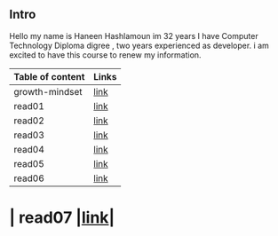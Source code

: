 

## Intro


Hello my name is Haneen Hashlamoun im 32 years I have Computer Technology Diploma digree , two years experienced as developer. i am excited to have this course to renew my information.


| Table of content      | Links |
| ----------- | ----------- |
| growth-mindset      | [link](https://haneenhaashlamoun.github.io/reading-notes/GrowthMindset)       |
| read01   | [link](https://haneenhaashlamoun.github.io/reading-notes/Read01)        |
| read02 |[link](https://haneenhaashlamoun.github.io/reading-notes/read02)|
| read03 |[link](https://haneenhaashlamoun.github.io/reading-notes/read03)|
| read04 |[link](https://haneenhaashlamoun.github.io/reading-notes/read04)|
| read05 |[link](https://haneenhaashlamoun.github.io/reading-notes/read05)|
| read06 |[link](https://haneenhaashlamoun.github.io/reading-notes/read06)|

| read07 |[link](https://haneenhaashlamoun.github.io/reading-notes/read07)|
=======

